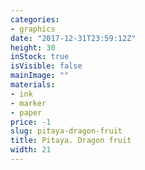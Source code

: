 ```yaml
---
categories:
- graphics
date: "2017-12-31T23:59:12Z"
height: 30
inStock: true
isVisible: false
mainImage: ""
materials:
- ink
- marker
- paper
price: -1
slug: pitaya-dragon-fruit
title: Pitaya. Dragon fruit
width: 21
---
```


